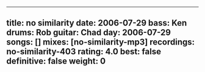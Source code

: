 
---
title: no similarity
date: 2006-07-29
bass:	Ken
drums:	Rob
guitar:	Chad
day: 2006-07-29
songs: []
mixes: [no-similarity-mp3]
recordings: no-similarity-403
rating: 4.0
best: false
definitive: false
weight: 0
---
